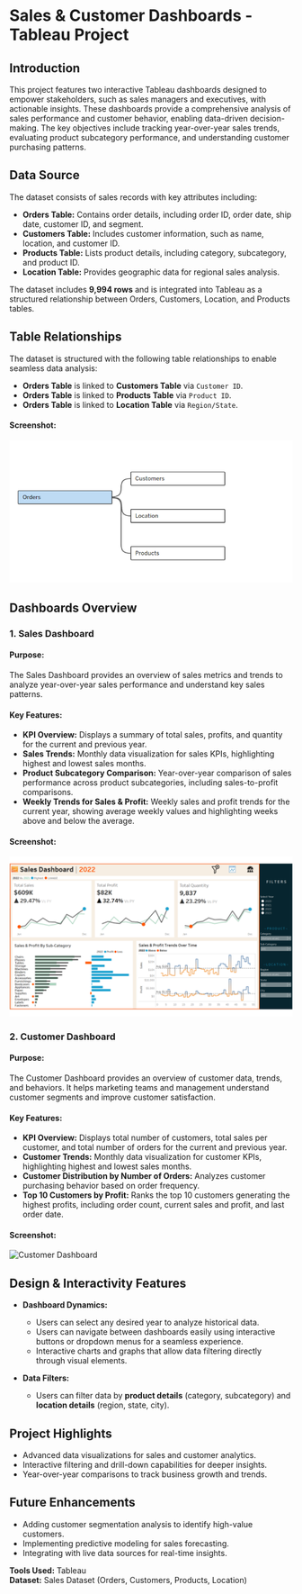 # Sales & Customer Dashboards - Tableau Project

## Introduction

This project features two interactive Tableau dashboards designed to empower stakeholders, such as sales managers and executives, with actionable insights. These dashboards provide a comprehensive analysis of sales performance and customer behavior, enabling data-driven decision-making. The key objectives include tracking year-over-year sales trends, evaluating product subcategory performance, and understanding customer purchasing patterns.

## Data Source

The dataset consists of sales records with key attributes including:
- **Orders Table:** Contains order details, including order ID, order date, ship date, customer ID, and segment.
- **Customers Table:** Includes customer information, such as name, location, and customer ID.
- **Products Table:** Lists product details, including category, subcategory, and product ID.
- **Location Table:** Provides geographic data for regional sales analysis.

The dataset includes **9,994 rows** and is integrated into Tableau as a structured relationship between Orders, Customers, Location, and Products tables.

## Table Relationships

The dataset is structured with the following table relationships to enable seamless data analysis:
- **Orders Table** is linked to **Customers Table** via `Customer ID`.
- **Orders Table** is linked to **Products Table** via `Product ID`.
- **Orders Table** is linked to **Location Table** via `Region/State`.

#### **Screenshot:**
![image alt](https://github.com/soumil-saurya/Sales-Customer-Dashboards---Tableau-Project/blob/main/Table%20Relationship.png?raw=true)

## Dashboards Overview

### 1. Sales Dashboard

#### **Purpose:**

The Sales Dashboard provides an overview of sales metrics and trends to analyze year-over-year sales performance and understand key sales patterns.

#### **Key Features:**

- **KPI Overview:** Displays a summary of total sales, profits, and quantity for the current and previous year.
- **Sales Trends:** Monthly data visualization for sales KPIs, highlighting highest and lowest sales months.
- **Product Subcategory Comparison:** Year-over-year comparison of sales performance across product subcategories, including sales-to-profit comparisons.
- **Weekly Trends for Sales & Profit:** Weekly sales and profit trends for the current year, showing average weekly values and highlighting weeks above and below the average.

#### **Screenshot:**
![Sales Dashboard](https://github.com/soumil-saurya/Sales-Customer-Dashboards---Tableau-Project/blob/main/SALES%20DASHBOARD.png?raw=true)

### 2. Customer Dashboard

#### **Purpose:**

The Customer Dashboard provides an overview of customer data, trends, and behaviors. It helps marketing teams and management understand customer segments and improve customer satisfaction.

#### **Key Features:**

- **KPI Overview:** Displays total number of customers, total sales per customer, and total number of orders for the current and previous year.
- **Customer Trends:** Monthly data visualization for customer KPIs, highlighting highest and lowest sales months.
- **Customer Distribution by Number of Orders:** Analyzes customer purchasing behavior based on order frequency.
- **Top 10 Customers by Profit:** Ranks the top 10 customers generating the highest profits, including order count, current sales and profit, and last order date.

#### **Screenshot:**
![Customer Dashboard](/mnt/data/Screenshot%20(10).png)

## Design & Interactivity Features

- **Dashboard Dynamics:**  
  - Users can select any desired year to analyze historical data.  
  - Users can navigate between dashboards easily using interactive buttons or dropdown menus for a seamless experience.  
  - Interactive charts and graphs that allow data filtering directly through visual elements.

- **Data Filters:**  
  - Users can filter data by **product details** (category, subcategory) and **location details** (region, state, city).

## Project Highlights

- Advanced data visualizations for sales and customer analytics.
- Interactive filtering and drill-down capabilities for deeper insights.
- Year-over-year comparisons to track business growth and trends.

## Future Enhancements

- Adding customer segmentation analysis to identify high-value customers.
- Implementing predictive modeling for sales forecasting.
- Integrating with live data sources for real-time insights.

**Tools Used:** Tableau  
**Dataset:** Sales Dataset (Orders, Customers, Products, Location)









